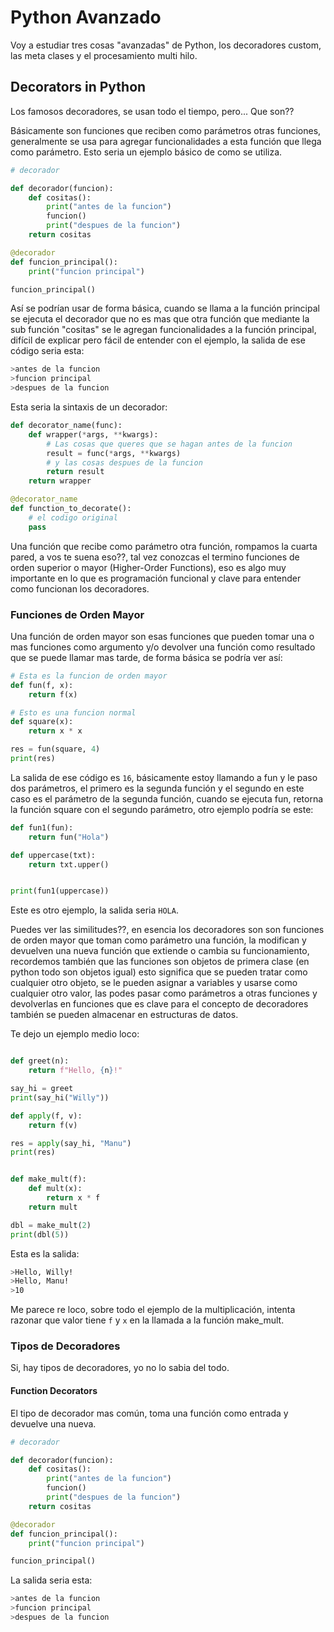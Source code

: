 
# Python Avanzado

Voy a estudiar tres cosas "avanzadas" de Python, los decoradores custom, las meta clases y el procesamiento multi hilo.

## Decorators in Python

Los famosos decoradores, se usan todo el tiempo, pero... Que son??

Básicamente son funciones que reciben como parámetros otras funciones, generalmente  se usa para agregar funcionalidades a esta función que llega como parámetro.
Esto seria un ejemplo básico de como se utiliza.

```python
# decorador

def decorador(funcion):
	def cositas():
		print("antes de la funcion")
		funcion()
		print("despues de la funcion")
	return cositas

@decorador
def funcion_principal():
	print("funcion principal")

funcion_principal()
```

Así se podrían usar de forma básica, cuando se llama a la función principal se ejecuta el decorador que no es mas que otra función que mediante la sub función "cositas" se le agregan funcionalidades a la función principal, difícil de explicar pero fácil de entender con el ejemplo, la salida de ese código seria esta:

```bash
>antes de la funcion
>funcion principal
>despues de la funcion
```

Esta seria la sintaxis de un decorador:
```python
def decorator_name(func):  
	def wrapper(*args, **kwargs):  
		# Las cosas que queres que se hagan antes de la funcion 
		result = func(*args, **kwargs)  
		# y las cosas despues de la funcion
		return result  
	return wrapper

@decorator_name  
def function_to_decorate():  
	# el codigo original
	pass
```

Una función que recibe como parámetro otra función, rompamos la cuarta pared, a vos te suena eso??, tal vez conozcas el termino funciones de orden superior o mayor (Higher-Order Functions), eso es algo muy importante en lo que es programación funcional y clave para entender como funcionan los decoradores.

### Funciones de Orden Mayor

Una función de orden mayor son esas funciones que pueden tomar una o mas funciones como argumento y/o devolver una función como resultado que se puede llamar mas tarde, de forma básica se podría ver así:

```python
# Esta es la funcion de orden mayor
def fun(f, x):
	return f(x)

# Esto es una funcion normal
def square(x):
	return x * x

res = fun(square, 4)
print(res)
```

La salida de ese código es `16`, básicamente estoy llamando a fun y le paso dos parámetros, el primero es la segunda función y el segundo en este caso es el parámetro de la segunda función, cuando se ejecuta fun, retorna la función square con el segundo parámetro, otro ejemplo podría se este:

```python
def fun1(fun):
	return fun("Hola")

def uppercase(txt):
	return txt.upper()


print(fun1(uppercase))
```

Este es otro ejemplo, la salida seria `HOLA`.

Puedes ver las similitudes??, en esencia los decoradores son son funciones de orden mayor que toman como parámetro una función, la modifican y devuelven una nueva función que extiende o cambia su funcionamiento, recordemos también que las funciones son objetos de primera clase (en python todo son objetos igual) esto significa que se pueden tratar como cualquier otro objeto, se le pueden asignar a variables y usarse como cualquier otro valor, las podes pasar como parámetros a otras funciones y devolverlas en funciones que es clave para el concepto de decoradores también se pueden almacenar en estructuras de datos.

Te dejo un ejemplo medio loco:

```python

def greet(n):
    return f"Hello, {n}!"

say_hi = greet
print(say_hi("Willy"))

def apply(f, v):
    return f(v)

res = apply(say_hi, "Manu")
print(res)


def make_mult(f):
    def mult(x):
        return x * f
    return mult

dbl = make_mult(2)
print(dbl(5))
```

Esta es la salida:
```bash
>Hello, Willy!
>Hello, Manu!
>10
```

Me parece re loco, sobre todo el ejemplo de la multiplicación, intenta razonar que valor tiene `f` y `x` en la llamada a la función make_mult.

### Tipos de Decoradores

Si, hay tipos de decoradores, yo no lo sabia del todo.


#### Function Decorators

El tipo de decorador mas común, toma una función como entrada y devuelve una nueva.

```python
# decorador

def decorador(funcion):
	def cositas():
		print("antes de la funcion")
		funcion()
		print("despues de la funcion")
	return cositas

@decorador
def funcion_principal():
	print("funcion principal")

funcion_principal()
```

La salida seria esta:

```bash
>antes de la funcion
>funcion principal
>despues de la funcion
```

